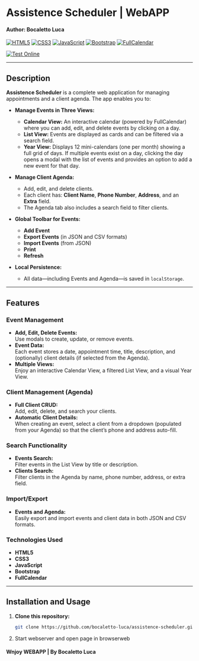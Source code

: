 # Assistence Scheduler | WebAPP
#### Author: Bocaletto Luca

[![HTML5](https://img.shields.io/badge/HTML5-E34F26?style=for-the-badge&logo=html5&logoColor=white)](https://developer.mozilla.org/en-US/docs/Web/HTML)
[![CSS3](https://img.shields.io/badge/CSS3-1572B6?style=for-the-badge&logo=css3)](https://developer.mozilla.org/en-US/docs/Web/CSS)
[![JavaScript](https://img.shields.io/badge/JavaScript-F7DF1E?style=for-the-badge&logo=javascript&logoColor=black)](https://developer.mozilla.org/en-US/docs/Web/JavaScript)
[![Bootstrap](https://img.shields.io/badge/Bootstrap-7952B3?style=for-the-badge&logo=bootstrap&logoColor=white)](https://getbootstrap.com)
[![FullCalendar](https://img.shields.io/badge/FullCalendar-3788D8?style=for-the-badge&logo=fullcalendar&logoColor=white)](https://fullcalendar.io)

[![Test Online](https://img.shields.io/badge/Test%20Online-Click%20Here-brightgreen?style=for-the-badge)](https://bocaletto-luca.github.io/Assistence-Scheduler/)

---

## Description

**Assistence Scheduler** is a complete web application for managing appointments and a client agenda. The app enables you to:

- **Manage Events in Three Views:**
  - **Calendar View:** An interactive calendar (powered by FullCalendar) where you can add, edit, and delete events by clicking on a day.  
  - **List View:** Events are displayed as cards and can be filtered via a search field.  
  - **Year View:** Displays 12 mini-calendars (one per month) showing a full grid of days. If multiple events exist on a day, clicking the day opens a modal with the list of events and provides an option to add a new event for that day.

- **Manage Client Agenda:**
  - Add, edit, and delete clients.
  - Each client has: **Client Name**, **Phone Number**, **Address**, and an **Extra** field.
  - The Agenda tab also includes a search field to filter clients.

- **Global Toolbar for Events:**
  - **Add Event**
  - **Export Events** (in JSON and CSV formats)
  - **Import Events** (from JSON)
  - **Print**
  - **Refresh**

- **Local Persistence:**
  - All data—including Events and Agenda—is saved in `localStorage`.

---

## Features

### Event Management
- **Add, Edit, Delete Events:**  
  Use modals to create, update, or remove events.
- **Event Data:**  
  Each event stores a date, appointment time, title, description, and (optionally) client details (if selected from the Agenda).
- **Multiple Views:**  
  Enjoy an interactive Calendar View, a filtered List View, and a visual Year View.

### Client Management (Agenda)
- **Full Client CRUD:**  
  Add, edit, delete, and search your clients.
- **Automatic Client Details:**  
  When creating an event, select a client from a dropdown (populated from your Agenda) so that the client’s phone and address auto-fill.

### Search Functionality
- **Events Search:**  
  Filter events in the List View by title or description.
- **Clients Search:**  
  Filter clients in the Agenda by name, phone number, address, or extra field.

### Import/Export
- **Events and Agenda:**  
  Easily export and import events and client data in both JSON and CSV formats.

### Technologies Used
- **HTML5**
- **CSS3**
- **JavaScript**
- **Bootstrap**
- **FullCalendar**

---

## Installation and Usage

1. **Clone this repository:**
   ```bash
   git clone https://github.com/bocaletto-luca/assistence-scheduler.git
2. Start webserver and open page in browserweb

#### Wnjoy WEBAPP | By Bocaletto Luca
